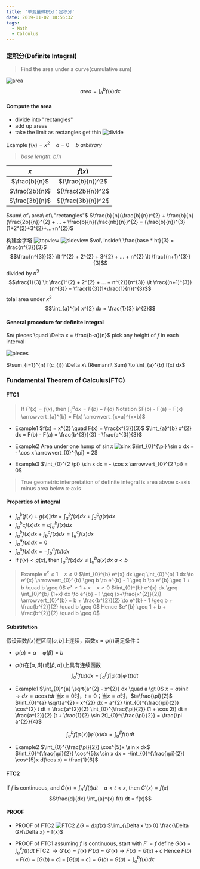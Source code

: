 ```yaml
---
title: '单变量微积分：定积分'
date: 2019-01-02 18:56:32
tags:
  - Math
  - Calculus
---
```


### 定积分(Definite Integral)
> Find the area under a curve(cumulative sum)

![area](https://github.com/trierbo/blog-source/raw/master/pics/integral/area.png)
$$area = \int_{a}^{b} f(x) dx$$

<!--more-->

#### Compute the area
- divide into "rectangles"
- add up areas
- take the limit as rectangles get thin
  ![divide](https://github.com/trierbo/blog-source/raw/master/pics/integral/divide.png)

Example $f(x) = x^{2} \quad a = 0 \quad b\ arbitrary$
> $base\ length:\ b/n$

| $x$            | $f(x)$             |
| :------------: | :----------------: |
| $\frac{b}{n}$  | $(\frac{b}{n})^2$  |
| $\frac{2b}{n}$ | $(\frac{2b}{n})^2$ |
| $\frac{3b}{n}$ | $(\frac{3b}{n})^2$ |

$sum\ of\ area\ of\ "rectangles"$
$\frac{b}{n}(\frac{b}{n})^{2} + \frac{b}{n}(\frac{2b}{n})^{2} + ... + \frac{b}{n}(\frac{nb}{n})^{2} = (\frac{b}{n})^{3}(1+2^{2}+3^{2}+...+n^{2})$

构建金字塔
![topview](https://github.com/trierbo/blog-source/raw/master/pics/integral/topview.png)
![sideview](https://github.com/trierbo/blog-source/raw/master/pics/integral/sideview.png)
$vol\ inside:\ \frac{base * ht}{3} = \frac{n^{3}}{3}$
$$\frac{n^{3}}{3} \lt 1^{2} + 2^{2} + 3^{2} + ... + n^{2} \lt \frac{(n+1)^{3}}{3}$$
divided by $n^{3}$
$$\frac{1}{3} \lt \frac{1^{2} + 2^{2} + ... + n^{2}}{n^{3}} \lt \frac{(n+1)^{3}}{n^{3}} = \frac{1}{3}(1+\frac{1}{n})^{3}$$
tolal area under $x^{2}$
$$\int_{a}^{b} x^{2} dx = \frac{1}{3} b^{2}$$

#### General procedure for definite integral
$n\ pieces \quad \Delta x = \frac{b-a}{n}$
pick any height of $f$ in each interval

![pieces](https://github.com/trierbo/blog-source/raw/master/pics/integral/pieces.png)

$\sum_{i=1}^{n} f(c_{i}) \Delta x\ (Riemann\ Sum) \to \int_{a}^{b} f(x) dx$

### Fundamental Theorem of Calculus(FTC)
#### FTC1
> If $F'(x) = f(x)$, then $\int_{a}^{b} dx = F(b) - F(a)$
> Notation $F(b) - F(a) = F(x) \arrowvert_{a}^{b} = F(x) \arrowvert_{x=a}^{x=b}$

- Example1 $f(x) = x^{2} \quad F(x) = \frac{x^{3}}{3}$
$\int_{a}^{b} x^{2} dx = F(b) - F(a) = \frac{b^{3}}{3} - \frac{a^{3}}{3}$

- Example2 Area under one hump of $\sin x$
![sinx](https://github.com/trierbo/blog-source/raw/master/pics/integral/sinx.png)
$\int_{0}^{\pi} \sin x dx = - \cos x \arrowvert_{0}^{\pi} = 2$

- Example3 $\int_{0}^{2 \pi} \sin x dx = - \cos x \arrowvert_{0}^{2 \pi} = 0$

> True geometric interpretation of definite integral is area abvoe x-axis minus area below x-axis

#### Properties of integral
- $\int_{a}^{b} [f(x) + g(x)] dx = \int_{a}^{b} f(x) dx + \int_{a}^{b} g(x) dx$
- $\int_{a}^{b} c f(x) dx = c \int_{a}^{b} f(x) dx$
- $\int_{a}^{b} f(x) dx + \int_{b}^{c} f(x) dx = \int_{a}^{c} f(x) dx$
- $\int_{a}^{a} f(x) dx = 0$
- $\int_{a}^{b} f(x) dx = - \int_{b}^{a} f(x) dx$
- If $f(x) \lt g(x)$, then $\int_{a}^{b} f(x) dx \leq \int_{a}^{b} g(x) dx\ a \lt b$
> Example
> $e^{x} \geq 1 \quad x \geq 0$
> $\int_{0}^{b} e^{x} dx \geq \int_{0}^{b} 1 dx \to e^{x} \arrowvert_{0}^{b} \geq b \to e^{b} - 1 \geq b \to e^{b} \geq 1 + b \quad b \geq 0$
> $e^{x} \geq 1 + x \quad x \geq 0$
> $\int_{0}^{b} e^{x} dx \geq \int_{0}^{b} (1+x) dx \to e^{b} - 1 \geq (x+\frac{x^{2}}{2}) \arrowvert_{0}^{b} = b + \frac{b^{2}}{2} \to e^{b} - 1 \geq b + \frac{b^{2}}{2} \quad b \geq 0$
> Hence $e^{b} \geq 1 + b + \frac{b^{2}}{2} \quad b \geq 0$

#### Substitution
假设函数$f(x)$在区间$[a,b]$上连续，函数$x=\varphi(t)$满足条件：
- $\varphi (a) = \alpha \quad \varphi (\beta) = b$
- $\varphi(t)$在$[\alpha, \beta]$(或$[\beta, \alpha]$)上具有连续函数
$$\int_{a}^{b} f(x) dx = \int_{\alpha}^{\beta} f[\varphi (t)] \varphi'(t) dt$$

- Example1 $\int_{0}^{a} \sqrt{a^{2} - x^{2}} dx \quad a \gt 0$
$x = a \sin t \to dx = a \cos t dt$
当$x = 0$时，$t=0$；当$x=a$时，$t=\frac{\pi}{2}$
$\int_{0}^{a} \sqrt{a^{2} - x^{2}} dx = a^{2} \int_{0}^{\frac{\pi}{2}} \cos^{2} t dt = \frac{a^{2}}{2} \int_{0}^{\frac{\pi}{2}} (1 + \cos 2t) dt = \frac{a^{2}}{2} [t + \frac{1}{2} \sin 2t]_{0}^{\frac{\pi}{2}} = \frac{\pi a^{2}}{4}$

$$\int_{a}^{b} f[\varphi(x)] \varphi'(x) dx = \int_{\alpha}^{\beta} f(t) dt$$

- Example2 $\int_{0}^{\frac{\pi}{2}} \cos^{5}x \sin x dx$
$\int_{0}^{\frac{\pi}{2}} \cos^{5}x \sin x dx = -\int_{0}^{\frac{\pi}{2}} \cos^{5}x d(\cos x) = \frac{1}{6}$

#### FTC2
If $f$ is continuous, and $G(x) = \int_{a}^{x} f(t) dt \quad a \lt t \lt x$, then $G'(x) = f(x)$
$$\frac{d}{dx} \int_{a}^{x} f(t) dt = f(x)$$

#### PROOF
- PROOF of FTC2
![FTC2](https://github.com/trierbo/blog-source/raw/master/pics/integral/FTC2.png)
$\Delta G \approx \Delta x f(x)$
$\lim_{\Delta x \to  0} \frac{\Delta G}{\Delta x} = f(x)$

- PROOF of FTC1
assuming $f$ is continuous, start with $F' = f$
define $G(x) = \int_{a}^{x} f(t) dt$
FTC2 $\to G'(x) = f(x)$
$F'(x) = G'(x) \to F(x) = G(x) + c$
Hence $F(b) - F(a) = [G(b) + c] - [G(a) - c] = G(b) - G(a) = \int_{a}^{b} f(x) dx$
